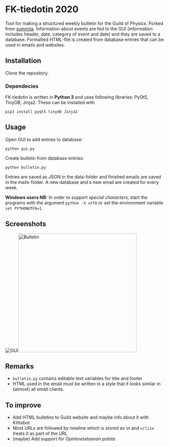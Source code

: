# FK-tiedotin 2020
Tool for making a structured weekly bulletin for the Guild of Physics. Forked from [summila](https://github.com/summis/fk-tiedotin). Information about events are fed to the GUI (information includes header, date, category of event and date) and they are saved to a database. Formatted HTML-file is created from database entries that can be used in emails and websites.

## Installation
Clone the repository.

### Dependecies
FK-tiedotin is written in **Python 3** and uses following libraries: PyQt5, TinyDB, Jinja2.
These can be installed with

`pip3 install pyqt5 tinydb Jinja2`

## Usage
Open GUI to add entries to database:

`python gui.py`

Create bulletin from database entries:

`python bulletin.py`

Entries are saved as JSON in the data-folder and finished emails are saved in the mails-folder. A new database and a new email are created for every week.

**Windows users NB:** In order to support *special characters*, start the programs with the argument `python -X utf8` or set the environment variable `set PYTHONUTF8=1`.


## Screenshots
<p float="left">
  <img alt="GUI" src="https://i.imgur.com/l9mBWeR.png" width="auto"><img alt="Bulletin" src="https://i.imgur.com/anv5eMQ.png" width="375px">
</p>

## Remarks

* ``bulletin.py`` contains editable text variables for title and footer
* HTML used in the email must be written in a style that it looks similar in (almost) all email clients.


## To improve

* Add HTML bulletins to Guild website and maybe info about it with Kiltisbot
* Most URLs are followed by newline which is stored as \n and ``urlize`` treats it as part of the URL
* (maybe) Add support for _Opintovastaavan palsta_
